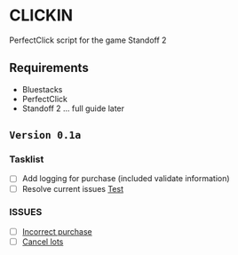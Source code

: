 # CLICKIN
PerfectClick script for the game Standoff 2 

## Requirements
+ Bluestacks
+ PerfectClick
+ Standoff 2
... full guide later

## ```Version 0.1a```
### Tasklist 
- [ ] Add logging for purchase (included validate information)
- [ ] Resolve current issues [Test](/README.md#Issues)
 
### ISSUES
- [ ] [Incorrect purchase](https://github.com/thesmallbluebear/clickin/issues/4)
- [ ] [Cancel lots](https://github.com/thesmallbluebear/clickin/issues/4)
